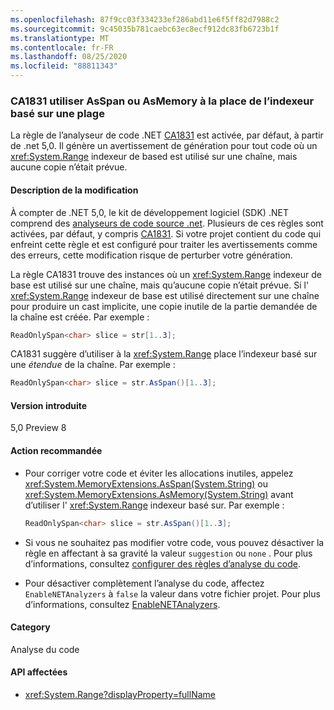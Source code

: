 ```yaml
---
ms.openlocfilehash: 87f9cc03f334233ef286abd11e6f5ff82d7988c2
ms.sourcegitcommit: 9c45035b781caebc63ec8ecf912dc83fb6723b1f
ms.translationtype: MT
ms.contentlocale: fr-FR
ms.lasthandoff: 08/25/2020
ms.locfileid: "88811343"
---
```

### <a name="ca1831-use-asspan-or-asmemory-instead-of-range-based-indexer"></a>CA1831 utiliser AsSpan ou AsMemory à la place de l’indexeur basé sur une plage

La règle de l’analyseur de code .NET [CA1831](/visualstudio/code-quality/ca1831) est activée, par défaut, à partir de .net 5,0. Il génère un avertissement de génération pour tout code où un <xref:System.Range> indexeur de based est utilisé sur une chaîne, mais aucune copie n’était prévue.

#### <a name="change-description"></a>Description de la modification

À compter de .NET 5,0, le kit de développement logiciel (SDK) .NET comprend des [analyseurs de code source .net](../../../../docs/fundamentals/productivity/code-analysis.md). Plusieurs de ces règles sont activées, par défaut, y compris [CA1831](/visualstudio/code-quality/ca1831). Si votre projet contient du code qui enfreint cette règle et est configuré pour traiter les avertissements comme des erreurs, cette modification risque de perturber votre génération.

La règle CA1831 trouve des instances où un <xref:System.Range> indexeur de base est utilisé sur une chaîne, mais qu’aucune copie n’était prévue. Si l' <xref:System.Range> indexeur de base est utilisé directement sur une chaîne pour produire un cast implicite, une copie inutile de la partie demandée de la chaîne est créée. Par exemple :

```csharp
ReadOnlySpan<char> slice = str[1..3];
```

CA1831 suggère d’utiliser à la <xref:System.Range> place l’indexeur basé sur une *étendue* de la chaîne. Par exemple :

```csharp
ReadOnlySpan<char> slice = str.AsSpan()[1..3];
```

#### <a name="version-introduced"></a>Version introduite

5,0 Preview 8

#### <a name="recommended-action"></a>Action recommandée

- Pour corriger votre code et éviter les allocations inutiles, appelez <xref:System.MemoryExtensions.AsSpan(System.String)> ou <xref:System.MemoryExtensions.AsMemory(System.String)> avant d’utiliser l' <xref:System.Range> indexeur basé sur. Par exemple :

  ```csharp
  ReadOnlySpan<char> slice = str.AsSpan()[1..3];
  ```

- Si vous ne souhaitez pas modifier votre code, vous pouvez désactiver la règle en affectant à sa gravité la valeur `suggestion` ou `none` . Pour plus d’informations, consultez [configurer des règles d’analyse du code](../../../../docs/fundamentals/productivity/configure-code-analysis-rules.md).

- Pour désactiver complètement l’analyse du code, affectez `EnableNETAnalyzers` à `false` la valeur dans votre fichier projet. Pour plus d’informations, consultez [EnableNETAnalyzers](../../../../docs/core/project-sdk/msbuild-props.md#enablenetanalyzers).

#### <a name="category"></a>Category

Analyse du code

#### <a name="affected-apis"></a>API affectées

- <xref:System.Range?displayProperty=fullName>

<!--

#### Affected APIs

- `T:System.Range`

-->
